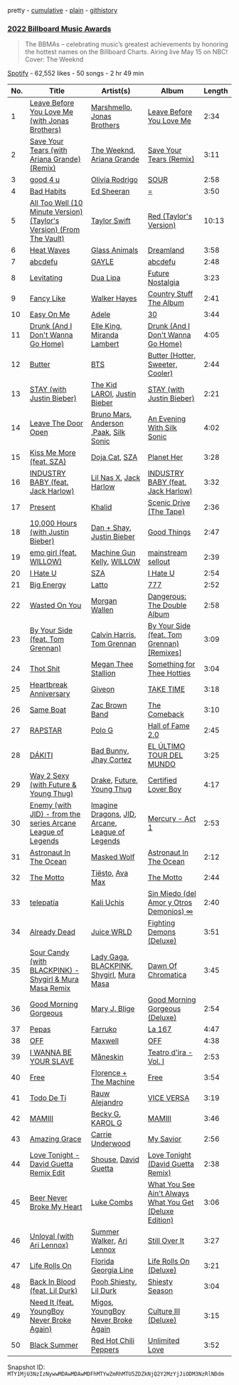 pretty - [cumulative](/playlists/cumulative/37i9dQZF1DWWGeEU3DbvDJ.md) - [plain](/playlists/plain/37i9dQZF1DWWGeEU3DbvDJ) - [githistory](https://github.githistory.xyz/mackorone/spotify-playlist-archive/blob/main/playlists/plain/37i9dQZF1DWWGeEU3DbvDJ)

### [2022 Billboard Music Awards](https://open.spotify.com/playlist/37i9dQZF1DWWGeEU3DbvDJ)

> The BBMAs – celebrating music’s greatest achievements by honoring the hottest names on the Billboard Charts\. Airing live May 15 on NBC! Cover: The Weeknd

[Spotify](https://open.spotify.com/user/spotify) - 62,552 likes - 50 songs - 2 hr 49 min

| No. | Title | Artist(s) | Album | Length |
|---|---|---|---|---|
| 1 | [Leave Before You Love Me \(with Jonas Brothers\)](https://open.spotify.com/track/4qu63nuBpdn0qHUHuObEj1) | [Marshmello](https://open.spotify.com/artist/64KEffDW9EtZ1y2vBYgq8T), [Jonas Brothers](https://open.spotify.com/artist/7gOdHgIoIKoe4i9Tta6qdD) | [Leave Before You Love Me](https://open.spotify.com/album/66JuK41D3LpkbX3HCTGcQk) | 2:34 |
| 2 | [Save Your Tears \(with Ariana Grande\) \(Remix\)](https://open.spotify.com/track/37BZB0z9T8Xu7U3e65qxFy) | [The Weeknd](https://open.spotify.com/artist/1Xyo4u8uXC1ZmMpatF05PJ), [Ariana Grande](https://open.spotify.com/artist/66CXWjxzNUsdJxJ2JdwvnR) | [Save Your Tears \(Remix\)](https://open.spotify.com/album/2fyOpT5c9kxR8zbDh6UtXh) | 3:11 |
| 3 | [good 4 u](https://open.spotify.com/track/4ZtFanR9U6ndgddUvNcjcG) | [Olivia Rodrigo](https://open.spotify.com/artist/1McMsnEElThX1knmY4oliG) | [SOUR](https://open.spotify.com/album/6s84u2TUpR3wdUv4NgKA2j) | 2:58 |
| 4 | [Bad Habits](https://open.spotify.com/track/3rmo8F54jFF8OgYsqTxm5d) | [Ed Sheeran](https://open.spotify.com/artist/6eUKZXaKkcviH0Ku9w2n3V) | [=](https://open.spotify.com/album/32iAEBstCjauDhyKpGjTuq) | 3:50 |
| 5 | [All Too Well \(10 Minute Version\) \(Taylor's Version\) \(From The Vault\)](https://open.spotify.com/track/5enxwA8aAbwZbf5qCHORXi) | [Taylor Swift](https://open.spotify.com/artist/06HL4z0CvFAxyc27GXpf02) | [Red \(Taylor's Version\)](https://open.spotify.com/album/6kZ42qRrzov54LcAk4onW9) | 10:13 |
| 6 | [Heat Waves](https://open.spotify.com/track/3USxtqRwSYz57Ewm6wWRMp) | [Glass Animals](https://open.spotify.com/artist/4yvcSjfu4PC0CYQyLy4wSq) | [Dreamland](https://open.spotify.com/album/5bfpRtBW7RNRdsm3tRyl3R) | 3:58 |
| 7 | [abcdefu](https://open.spotify.com/track/4fouWK6XVHhzl78KzQ1UjL) | [GAYLE](https://open.spotify.com/artist/2VSHKHBTiXWplO8lxcnUC9) | [abcdefu](https://open.spotify.com/album/6tUQPKlpR4x1gjrXTtOImI) | 2:48 |
| 8 | [Levitating](https://open.spotify.com/track/39LLxExYz6ewLAcYrzQQyP) | [Dua Lipa](https://open.spotify.com/artist/6M2wZ9GZgrQXHCFfjv46we) | [Future Nostalgia](https://open.spotify.com/album/7fJJK56U9fHixgO0HQkhtI) | 3:23 |
| 9 | [Fancy Like](https://open.spotify.com/track/58UKC45GPNTflCN6nwCUeF) | [Walker Hayes](https://open.spotify.com/artist/7sKxqpSqbIzphAKAhrqvlf) | [Country Stuff The Album](https://open.spotify.com/album/4sShdTo9jO2RGLgDkZBgN8) | 2:41 |
| 10 | [Easy On Me](https://open.spotify.com/track/46IZ0fSY2mpAiktS3KOqds) | [Adele](https://open.spotify.com/artist/4dpARuHxo51G3z768sgnrY) | [30](https://open.spotify.com/album/21jF5jlMtzo94wbxmJ18aa) | 3:44 |
| 11 | [Drunk \(And I Don't Wanna Go Home\)](https://open.spotify.com/track/0QULNNd9z5s35entfiiXoa) | [Elle King](https://open.spotify.com/artist/3bhu7P5PfngueRHiB9hjcx), [Miranda Lambert](https://open.spotify.com/artist/66lH4jAE7pqPlOlzUKbwA0) | [Drunk \(And I Don't Wanna Go Home\)](https://open.spotify.com/album/6F6ZYE96lTFgzWotepEDhZ) | 4:05 |
| 12 | [Butter](https://open.spotify.com/track/1mWdTewIgB3gtBM3TOSFhB) | [BTS](https://open.spotify.com/artist/3Nrfpe0tUJi4K4DXYWgMUX) | [Butter \(Hotter, Sweeter, Cooler\)](https://open.spotify.com/album/0PBQ3Cp6NG8WX0G9KQVNMP) | 2:44 |
| 13 | [STAY \(with Justin Bieber\)](https://open.spotify.com/track/5HCyWlXZPP0y6Gqq8TgA20) | [The Kid LAROI](https://open.spotify.com/artist/2tIP7SsRs7vjIcLrU85W8J), [Justin Bieber](https://open.spotify.com/artist/1uNFoZAHBGtllmzznpCI3s) | [STAY \(with Justin Bieber\)](https://open.spotify.com/album/4QLAtpLNUsHEYrcHXmMIZZ) | 2:21 |
| 14 | [Leave The Door Open](https://open.spotify.com/track/02VBYrHfVwfEWXk5DXyf0T) | [Bruno Mars](https://open.spotify.com/artist/0du5cEVh5yTK9QJze8zA0C), [Anderson .Paak](https://open.spotify.com/artist/3jK9MiCrA42lLAdMGUZpwa), [Silk Sonic](https://open.spotify.com/artist/6PvvGcCY2XtUcSRld1Wilr) | [An Evening With Silk Sonic](https://open.spotify.com/album/1YgekJJTEueWDaMr7BYqPk) | 4:02 |
| 15 | [Kiss Me More \(feat\. SZA\)](https://open.spotify.com/track/3DarAbFujv6eYNliUTyqtz) | [Doja Cat](https://open.spotify.com/artist/5cj0lLjcoR7YOSnhnX0Po5), [SZA](https://open.spotify.com/artist/7tYKF4w9nC0nq9CsPZTHyP) | [Planet Her](https://open.spotify.com/album/1nAQbHeOWTfQzbOoFrvndW) | 3:28 |
| 16 | [INDUSTRY BABY \(feat\. Jack Harlow\)](https://open.spotify.com/track/27NovPIUIRrOZoCHxABJwK) | [Lil Nas X](https://open.spotify.com/artist/7jVv8c5Fj3E9VhNjxT4snq), [Jack Harlow](https://open.spotify.com/artist/2LIk90788K0zvyj2JJVwkJ) | [INDUSTRY BABY \(feat\. Jack Harlow\)](https://open.spotify.com/album/622NFw5Yk0OReMJ2XWcXUh) | 3:32 |
| 17 | [Present](https://open.spotify.com/track/0PdwDpafg7Nz5TrL6U2anU) | [Khalid](https://open.spotify.com/artist/6LuN9FCkKOj5PcnpouEgny) | [Scenic Drive \(The Tape\)](https://open.spotify.com/album/5HBwLKK7l3N8fovxDlTBpE) | 2:36 |
| 18 | [10,000 Hours \(with Justin Bieber\)](https://open.spotify.com/track/4j5ffIFh7bFT7GZciP1TCy) | [Dan + Shay](https://open.spotify.com/artist/7z5WFjZAIYejWy0NI5lv4T), [Justin Bieber](https://open.spotify.com/artist/1uNFoZAHBGtllmzznpCI3s) | [Good Things](https://open.spotify.com/album/7L8IHgiomfEpxOm61vgPTm) | 2:47 |
| 19 | [emo girl \(feat\. WILLOW\)](https://open.spotify.com/track/3tBZ60j1jQ7NJm8IjelyQe) | [Machine Gun Kelly](https://open.spotify.com/artist/6TIYQ3jFPwQSRmorSezPxX), [WILLOW](https://open.spotify.com/artist/3rWZHrfrsPBxVy692yAIxF) | [mainstream sellout](https://open.spotify.com/album/3sKZHtQoq3tPtkXbT8PJAc) | 2:39 |
| 20 | [I Hate U](https://open.spotify.com/track/5dXWFMwD7I7zXsInONVl0H) | [SZA](https://open.spotify.com/artist/7tYKF4w9nC0nq9CsPZTHyP) | [I Hate U](https://open.spotify.com/album/1hJUh5y1ggqqGsCivnRmHw) | 2:54 |
| 21 | [Big Energy](https://open.spotify.com/track/4pi1G1x8tl9VfdD9bL3maT) | [Latto](https://open.spotify.com/artist/3MdXrJWsbVzdn6fe5JYkSQ) | [777](https://open.spotify.com/album/4vjE6Rgl5z6K2PhrAtIA7O) | 2:52 |
| 22 | [Wasted On You](https://open.spotify.com/track/3cBsEDNhFI9E82vPj3kvi3) | [Morgan Wallen](https://open.spotify.com/artist/4oUHIQIBe0LHzYfvXNW4QM) | [Dangerous: The Double Album](https://open.spotify.com/album/6JlCkqkqobGirPsaleJpFr) | 2:58 |
| 23 | [By Your Side \(feat\. Tom Grennan\)](https://open.spotify.com/track/290r77ADRpU8qSnwGrpP3O) | [Calvin Harris](https://open.spotify.com/artist/7CajNmpbOovFoOoasH2HaY), [Tom Grennan](https://open.spotify.com/artist/5SHxzwjek1Pipl1Yk11UHv) | [By Your Side \(feat\. Tom Grennan\) \[Remixes\]](https://open.spotify.com/album/3mBTzHGJqv88xoSUm4LrvB) | 3:09 |
| 24 | [Thot Shit](https://open.spotify.com/track/7FdmHr87G79PDRGy9SPBkZ) | [Megan Thee Stallion](https://open.spotify.com/artist/181bsRPaVXVlUKXrxwZfHK) | [Something for Thee Hotties](https://open.spotify.com/album/6B26OzQRObxAp1tbf8jeTq) | 3:04 |
| 25 | [Heartbreak Anniversary](https://open.spotify.com/track/3FAJ6O0NOHQV8Mc5Ri6ENp) | [Giveon](https://open.spotify.com/artist/4fxd5Ee7UefO4CUXgwJ7IP) | [TAKE TIME](https://open.spotify.com/album/1zHR48K6XtWYm6bhrw4J6C) | 3:18 |
| 26 | [Same Boat](https://open.spotify.com/track/4HD9SLK4s9rwRyuFt3n8N7) | [Zac Brown Band](https://open.spotify.com/artist/6yJCxee7QumYr820xdIsjo) | [The Comeback](https://open.spotify.com/album/3HAqDprp8YxHEguHkCcfOC) | 3:10 |
| 27 | [RAPSTAR](https://open.spotify.com/track/3YZ5gPYspB2jNZ0KvUvv0m) | [Polo G](https://open.spotify.com/artist/6AgTAQt8XS6jRWi4sX7w49) | [Hall of Fame 2.0](https://open.spotify.com/album/2rLqUcipEjIKK9rma5OTN8) | 2:45 |
| 28 | [DÁKITI](https://open.spotify.com/track/4MzXwWMhyBbmu6hOcLVD49) | [Bad Bunny](https://open.spotify.com/artist/4q3ewBCX7sLwd24euuV69X), [Jhay Cortez](https://open.spotify.com/artist/0EFisYRi20PTADoJrifHrz) | [EL ÚLTIMO TOUR DEL MUNDO](https://open.spotify.com/album/2d9BCZeAAhiZWPpbX9aPCW) | 3:25 |
| 29 | [Way 2 Sexy \(with Future & Young Thug\)](https://open.spotify.com/track/0k1WUmIRnG3xU6fvvDVfRG) | [Drake](https://open.spotify.com/artist/3TVXtAsR1Inumwj472S9r4), [Future](https://open.spotify.com/artist/1RyvyyTE3xzB2ZywiAwp0i), [Young Thug](https://open.spotify.com/artist/50co4Is1HCEo8bhOyUWKpn) | [Certified Lover Boy](https://open.spotify.com/album/3SpBlxme9WbeQdI9kx7KAV) | 4:17 |
| 30 | [Enemy \(with JID\) \- from the series Arcane League of Legends](https://open.spotify.com/track/1HhNoOuqm1a5MXYEgAFl8o) | [Imagine Dragons](https://open.spotify.com/artist/53XhwfbYqKCa1cC15pYq2q), [JID](https://open.spotify.com/artist/6U3ybJ9UHNKEdsH7ktGBZ7), [Arcane](https://open.spotify.com/artist/57nPqD7z62gDdq37US9XJR), [League of Legends](https://open.spotify.com/artist/47mIJdHORyRerp4os813jD) | [Mercury \- Act 1](https://open.spotify.com/album/4fZIyJn2wKb51QPNnWYnqt) | 2:53 |
| 31 | [Astronaut In The Ocean](https://open.spotify.com/track/3Ofmpyhv5UAQ70mENzB277) | [Masked Wolf](https://open.spotify.com/artist/1uU7g3DNSbsu0QjSEqZtEd) | [Astronaut In The Ocean](https://open.spotify.com/album/7vus4Q8r5DS2Dl1JClxEsA) | 2:12 |
| 32 | [The Motto](https://open.spotify.com/track/18asYwWugKjjsihZ0YvRxO) | [Tiësto](https://open.spotify.com/artist/2o5jDhtHVPhrJdv3cEQ99Z), [Ava Max](https://open.spotify.com/artist/4npEfmQ6YuiwW1GpUmaq3F) | [The Motto](https://open.spotify.com/album/278z9UXJaMNDH9Bel9uAxV) | 2:44 |
| 33 | [telepatía](https://open.spotify.com/track/6tDDoYIxWvMLTdKpjFkc1B) | [Kali Uchis](https://open.spotify.com/artist/1U1el3k54VvEUzo3ybLPlM) | [Sin Miedo \(del Amor y Otros Demonios\) ∞](https://open.spotify.com/album/00wSTrFxoSzA7eeS1UxHgd) | 2:40 |
| 34 | [Already Dead](https://open.spotify.com/track/1hB3M3POeKMLxcEFEvPeqU) | [Juice WRLD](https://open.spotify.com/artist/4MCBfE4596Uoi2O4DtmEMz) | [Fighting Demons \(Deluxe\)](https://open.spotify.com/album/1typPCwqyXMfFpvDZAyKew) | 3:51 |
| 35 | [Sour Candy \(with BLACKPINK\) \- Shygirl & Mura Masa Remix](https://open.spotify.com/track/56kudbKiRjWCwiAS3FRHCL) | [Lady Gaga](https://open.spotify.com/artist/1HY2Jd0NmPuamShAr6KMms), [BLACKPINK](https://open.spotify.com/artist/41MozSoPIsD1dJM0CLPjZF), [Shygirl](https://open.spotify.com/artist/3M3wTTCDwicRubwMyHyEDy), [Mura Masa](https://open.spotify.com/artist/5Q81rlcTFh3k6DQJXPdsot) | [Dawn Of Chromatica](https://open.spotify.com/album/3OevODyllQCrhudfLLnV3y) | 3:45 |
| 36 | [Good Morning Gorgeous](https://open.spotify.com/track/2X4tcEUC8jXkAHgv2vkanz) | [Mary J\. Blige](https://open.spotify.com/artist/1XkoF8ryArs86LZvFOkbyr) | [Good Morning Gorgeous \(Deluxe\)](https://open.spotify.com/album/5K3aBzXwBvSltrtfBNYRl6) | 2:54 |
| 37 | [Pepas](https://open.spotify.com/track/2B4GHvToeLTOBB4QLzW3Ni) | [Farruko](https://open.spotify.com/artist/329e4yvIujISKGKz1BZZbO) | [La 167](https://open.spotify.com/album/0T6QxdJZwYrXPHd829SnqK) | 4:47 |
| 38 | [OFF](https://open.spotify.com/track/4NV1Hoah3ggnoOP7PlrWjh) | [Maxwell](https://open.spotify.com/artist/2AOt5htsbtyaHd5Eq3kl3j) | [OFF](https://open.spotify.com/album/40V87fTgyJKlza2IUyRA3f) | 4:38 |
| 39 | [I WANNA BE YOUR SLAVE](https://open.spotify.com/track/4pt5fDVTg5GhEvEtlz9dKk) | [Måneskin](https://open.spotify.com/artist/0lAWpj5szCSwM4rUMHYmrr) | [Teatro d'ira \- Vol\. I](https://open.spotify.com/album/7KF1Ain9mYYlg5M46g0i4A) | 2:53 |
| 40 | [Free](https://open.spotify.com/track/6k7vblX4M4TgEjPt6jLoHZ) | [Florence + The Machine](https://open.spotify.com/artist/1moxjboGR7GNWYIMWsRjgG) | [Free](https://open.spotify.com/album/1P2IeydghXZHVulSJLtReQ) | 3:54 |
| 41 | [Todo De Ti](https://open.spotify.com/track/3rdAz1fbUfZxYgaCviYhRo) | [Rauw Alejandro](https://open.spotify.com/artist/1mcTU81TzQhprhouKaTkpq) | [VICE VERSA](https://open.spotify.com/album/2Nt6MDJXfoxQ22tIQgWXIh) | 3:19 |
| 42 | [MAMIII](https://open.spotify.com/track/1ri9ZUkBJVFUdgwzCnfcYs) | [Becky G](https://open.spotify.com/artist/4obzFoKoKRHIphyHzJ35G3), [KAROL G](https://open.spotify.com/artist/790FomKkXshlbRYZFtlgla) | [MAMIII](https://open.spotify.com/album/6GHUywBU0u92lg0Dhrt40R) | 3:46 |
| 43 | [Amazing Grace](https://open.spotify.com/track/0i67q5f6SBh6QvDgJV4f1v) | [Carrie Underwood](https://open.spotify.com/artist/4xFUf1FHVy696Q1JQZMTRj) | [My Savior](https://open.spotify.com/album/4Dep4FHb2IMFImgEhs83ww) | 2:56 |
| 44 | [Love Tonight \- David Guetta Remix Edit](https://open.spotify.com/track/2prnn41CblB8B4yWACDljP) | [Shouse](https://open.spotify.com/artist/2TcGJdSOiOvITBzhvfX8XB), [David Guetta](https://open.spotify.com/artist/1Cs0zKBU1kc0i8ypK3B9ai) | [Love Tonight \(David Guetta Remix\)](https://open.spotify.com/album/2HYufzr6XUqSurRZdY0D9w) | 2:38 |
| 45 | [Beer Never Broke My Heart](https://open.spotify.com/track/3t5CI2xqUBytrGJGsBqmUV) | [Luke Combs](https://open.spotify.com/artist/718COspgdWOnwOFpJHRZHS) | [What You See Ain't Always What You Get \(Deluxe Edition\)](https://open.spotify.com/album/25TJxI6ZH6XjT8geRQAFz5) | 3:06 |
| 46 | [Unloyal \(with Ari Lennox\)](https://open.spotify.com/track/081Shn2hU3YxvQmGaCPegr) | [Summer Walker](https://open.spotify.com/artist/57LYzLEk2LcFghVwuWbcuS), [Ari Lennox](https://open.spotify.com/artist/1vaQ6v3pOFxAIrFoPrAcom) | [Still Over It](https://open.spotify.com/album/4lPqFAvgmG97pxyxQsyCQx) | 3:27 |
| 47 | [Life Rolls On](https://open.spotify.com/track/2M37Gu6loP4aYfJtJBuqt1) | [Florida Georgia Line](https://open.spotify.com/artist/3b8QkneNDz4JHKKKlLgYZg) | [Life Rolls On \(Deluxe\)](https://open.spotify.com/album/40g5hYGdp9TDQriLdIh7p9) | 3:21 |
| 48 | [Back In Blood \(feat\. Lil Durk\)](https://open.spotify.com/track/7FGdjbZ32vMybPuP0IuE7d) | [Pooh Shiesty](https://open.spotify.com/artist/5F1aAS1duwlzExnPs3l2Xe), [Lil Durk](https://open.spotify.com/artist/3hcs9uc56yIGFCSy9leWe7) | [Shiesty Season](https://open.spotify.com/album/2UwJ4Nt10VStLczYefhcEV) | 3:04 |
| 49 | [Need It \(feat\. YoungBoy Never Broke Again\)](https://open.spotify.com/track/6Ba4ECvtv8NcOLvIK3RaxP) | [Migos](https://open.spotify.com/artist/6oMuImdp5ZcFhWP0ESe6mG), [YoungBoy Never Broke Again](https://open.spotify.com/artist/7wlFDEWiM5OoIAt8RSli8b) | [Culture III \(Deluxe\)](https://open.spotify.com/album/2actLFtpiiBZm1z0TUzMx2) | 3:15 |
| 50 | [Black Summer](https://open.spotify.com/track/2a5cbTg2UIi784t9E2wT35) | [Red Hot Chili Peppers](https://open.spotify.com/artist/0L8ExT028jH3ddEcZwqJJ5) | [Unlimited Love](https://open.spotify.com/album/2ITVvrNiINKRiW7wA3w6w6) | 3:52 |

Snapshot ID: `MTY1MjU3NzIzNywwMDAwMDAwMDFhMTYwZmRhMTU5ZDZkNjQ2Y2MzYjJiODM3NzRlNDdm`
